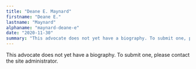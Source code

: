 ```yaml
---
title: "Deane E. Maynard"
firstname: "Deane E."
lastname: "Maynard"
alphaname: "maynard-deane-e"
date: "2020-11-30"
summary: "This advocate does not yet have a biography. To submit one, please contact the site administrator."
---
```

This advocate does not yet have a biography. To submit one, please contact the site administrator.

